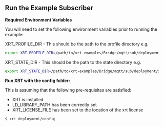 ## Run the Example Subscriber

**Required Environment Variables**

You will need to set the following environment variables prior to running the example:

XRT_PROFILE_DIR - This should be the path to the profile directory e.g.

```bash
export XRT_PROFILE_DIR=/path/to/xrt-examples/Bridge/mqtt/sub/deployment/profiles/
```

XRT_STATE_DIR - This should be the path to the state directory e.g.

```bash
export XRT_STATE_DIR=/path/to/xrt-examples/Bridge/mqtt/sub/deployment/state/
```

**Run XRT with the config folder:**

This is assuming that the following pre-requisites are satisfied:

* XRT is installed
* LD_LIBRARY_PATH has been correctly set
* XRT_LICENSE_FILE has been set to the location of the xrt license

```bash
$ xrt deployment/config
```

